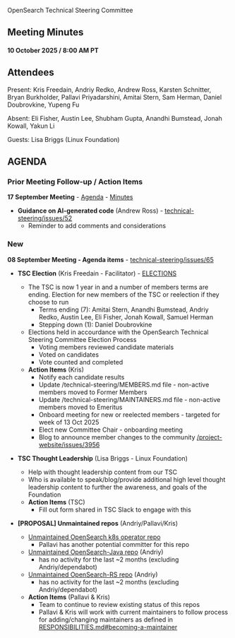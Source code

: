 OpenSearch Technical Steering Committee

## Meeting Minutes 

#### 10 October 2025 / 8:00 AM PT

## Attendees

Present: Kris Freedain, Andriy Redko, Andrew Ross, Karsten Schnitter, Bryan Burkholder, Pallavi Priyadarshini, Amitai Stern, Sam Herman, Daniel Doubrovkine, Yupeng Fu

Absent:  Eli Fisher, Austin Lee, Shubham Gupta, Anandhi Bumstead, Jonah Kowall, Yakun Li

Guests: Lisa Briggs (Linux Foundation)

## AGENDA

### Prior Meeting Follow-up / Action Items

**17 September Meeting** - [Agenda](https://github.com/opensearch-project/technical-steering/issues/59) - [Minutes](https://github.com/opensearch-project/technical-steering/blob/main/meeting-minutes/2025/2025-09-17-minutes.md)

* **Guidance on AI-generated code** (Andrew Ross) - [technical-steering/issues/52](https://github.com/opensearch-project/technical-steering/issues/52) 
	- Reminder to add comments and considerations

### New

**08 September Meeting - Agenda items** - [technical-steering/issues/65](https://github.com/opensearch-project/technical-steering/issues/65) 


* **TSC Election** (Kris Freedain - Facilitator) - [ELECTIONS](https://github.com/krisfreedain/opensearch-technical-steering/blob/main/ELECTIONS.md) 
	
	- The TSC is now 1 year in and a number of members terms are ending. Election for new members of the TSC or reelection if they choose to run
		- Terms ending (7): Amitai Stern, Anandhi Bumstead, Andriy Redko, Austin Lee, Eli Fisher, Jonah Kowall, Samuel Herman
		- Stepping down (1): Daniel Doubrovkine
	- Elections held in accourdance with the OpenSearch Technical Steering Committee Election Process
		- Voting members reviewed candidate materials
		- Voted on candidates
		- Vote counted and completed
	- **Action Items** (Kris)
		- Notify each candidate results
		- Update /technical-steering/MEMBERS.md file - non-active members moved to Former Members
		- Update /technical-steering/MAINTAINERS.md file - non-active members moved to Emeritus
		- Onboard meeting for new or reelected members - targeted for week of 13 Oct 2025
		- Elect new Committee Chair - onboarding meeting
		- Blog to announce member changes to the community [/project-website/issues/3956](https://github.com/opensearch-project/project-website/issues/3956)

* **TSC Thought Leadership** (Lisa Briggs - Linux Foundation)

	- Help with thought leadership content from our TSC
	- Who is available to speak/blog/provide additional high level thought leadership content to further the awareness, and goals of the Foundation
	- **Action Items** (TSC)
		- Fill out form shared in TSC Slack to engage with this

* **[PROPOSAL] Unmaintained repos** (Andriy/Pallavi/Kris)
	- [Unmaintained OpenSearch k8s operator repo](https://github.com/opensearch-project/technical-steering/issues/60)
		- Pallavi has another potential committer for this repo
	- [Unmaintained OpenSearch-Java repo](https://github.com/opensearch-project/openSearch-java) (Andriy)
		- has no activity for the last ~2 months (excluding Andriy/dependabot)
	- [Unmaintained OpenSearch-RS repo](https://github.com/opensearch-project/openSearch-rs) (Andriy)
		- has no activity for the last ~2 months (excluding Andriy/dependabot)	
	- **Action Items** (Pallavi & Kris)
		- Team to continue to review existing status of this repos
		- Pallavi & Kris will work with current maintainers to follow process for adding/changing maintainers as defined in [RESPONSIBILITIES.md#becoming-a-maintainer](https://github.com/opensearch-project/.github/blob/main/RESPONSIBILITIES.md#becoming-a-maintainer)



